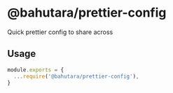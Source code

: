 # @bahutara/prettier-config

Quick prettier config to share across

## Usage

```js
module.exports = {
  ...require('@bahutara/prettier-config'),
}
```

